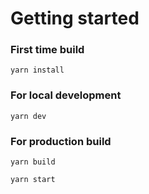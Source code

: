 # Getting started

### First time build

```yarn install```

### For local development

```yarn dev```

### For production build

```yarn build```

```yarn start```
